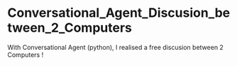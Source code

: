 # Conversational_Agent_Discusion_between_2_Computers
With Conversational Agent (python), I realised a free discusion between 2 Computers !
